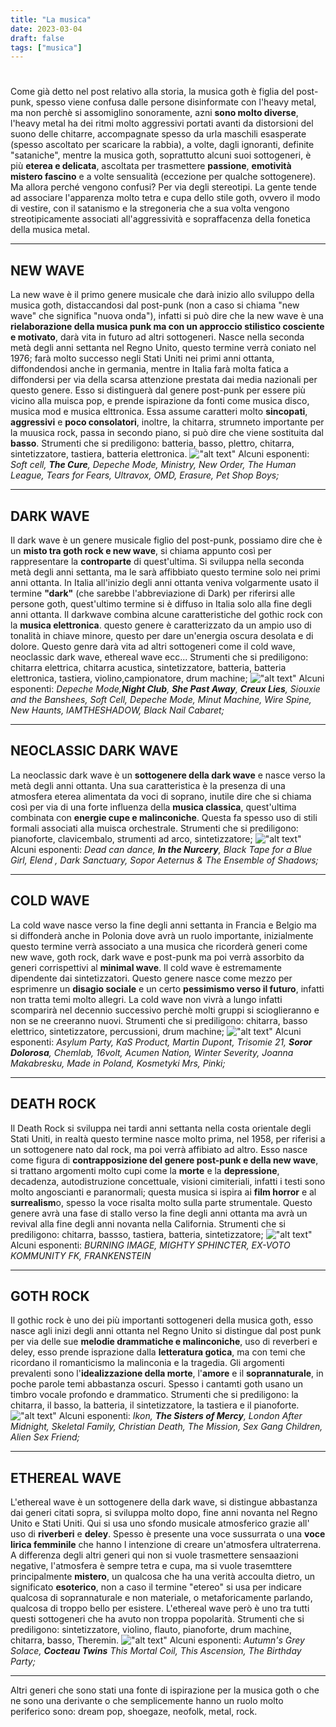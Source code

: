 ```yaml
---
title: "La musica"
date: 2023-03-04
draft: false
tags: ["musica"]
---
```


#

Come già detto nel post relativo alla storia, la musica goth è figlia del post-punk, spesso viene confusa dalle persone disinformate con l'heavy metal, ma non perchè si assomiglino sonoramente, azni **sono molto diverse**, l'heavy metal ha dei ritmi molto aggressivi portati avanti da distorsioni del suono delle chitarre, accompagnate spesso da urla maschili esasperate (spesso ascoltato per scaricare la rabbia), a volte, dagli ignoranti, definite "sataniche", mentre la musica goth, soprattutto alcuni suoi sottogeneri, è più **eterea e delicata**, ascoltata per trasmettere **passione**, **emotività mistero fascino** e a volte sensualità (eccezione per qualche sottogenere). Ma allora perché vengono confusi? Per via degli stereotipi. La gente tende ad associare l'apparenza molto tetra e cupa dello stile goth, ovvero il modo di vestire, con il satanismo e la stregoneria che a sua volta vengono streotipicamente associati all'aggressività e sopraffacenza della fonetica della musica metal.

----------
**NEW WAVE**
---------
La new wave è il primo genere musicale che darà inizio allo sviluppo della musica goth, distaccandosi dal post-punk (non a caso si chiama "new wave" che significa "nuova onda"), infatti si può dire che la new wave è una **rielaborazione della musica punk ma con un approccio stilistico cosciente e motivato**, darà vita in futuro ad altri sottogeneri. Nasce nella seconda metà degli anni settanta nel Regno Unito, questo termine verrà coniato nel 1976; farà molto successo negli Stati Uniti nei primi anni ottanta, diffondendosi anche in germania, mentre in Italia farà molta fatica a diffondersi per via della scarsa attenzione prestata dai media nazionali per questo genere. Esso si distinguerà dal genere post-punk per essere più vicino alla muisca pop, e prende ispirazione da fonti come musica disco, musica mod e musica elttronica. Essa assume caratteri molto **sincopati**, **aggressivi** e **poco consolatori**, inoltre, la chitarra, strumneto importante per la muusica rock, passa in secondo piano, si può dire che viene sostituita dal **basso**.
Strumenti che si prediligono: batteria, basso, plettro, chitarra, sintetizzatore, tastiera, batteria elettronica.
!["alt text"](thecure.jpeg)
Alcuni esponenti: *Soft cell, **The Cure**, Depeche Mode, Ministry, New Order, The Human League, Tears for Fears, Ultravox, OMD, Erasure, Pet Shop Boys;*

-------------
**DARK WAVE**
-----
Il dark wave è un genere musicale figlio del post-punk, possiamo dire che è un **misto tra goth rock e new wave**, si chiama appunto così per rappresentare la **controparte** di quest'ultima. Si sviluppa nella seconda metà degli anni settanta, ma le sarà affibbiato questo termine solo nei primi anni ottanta. In Italia all'inizio degli anni ottanta veniva volgarmente usato il termine **"dark"** (che sarebbe l'abbreviazione di Dark) per riferirsi alle persone goth, quest'ultimo termine si è diffuso in Italia solo alla fine degli anni ottanta. Il darkwave combina alcune caratteristiche del gothic rock con la **musica elettronica**. questo genere è caratterizzato da un ampio uso di tonalità in chiave minore, questo per dare un'energia oscura desolata e di dolore. Questo genre darà vita ad altri sottogeneri come il cold wave, neoclassic dark wave, ethereal wave ecc...
Strumenti che si prediligono: chitarra elettrica, chitarra acustica, sintetizzatore, batteria, batteria elettronica, tastiera, violino,campionatore, drum machine;
!["alt text"](darkwave.jpeg)
Alcuni esponenti: *Depeche Mode,**Night Club**, **She Past Away**, **Creux Lies**, Siouxie and the Banshees, Soft Cell, Depeche Mode, Minut Machine, Wire Spine, New Haunts, IAMTHESHADOW, Black Nail Cabaret;*

--------------
**NEOCLASSIC DARK WAVE**
----
La neoclassic dark wave è un **sottogenere della dark wave** e nasce verso la metà degli anni ottanta. Una sua caratteristica è la presenza di una atmosfera eterea alimentata da voci di soprano, inutile dire che si chiama così per via di una forte influenza della **musica classica**, quest'ultima combinata con **energie cupe e malinconiche**. Questa fa spesso uso di stili formali associati alla muisca orchestrale.
Strumenti che si prediligono: pianoforte, clavicembalo, strumenti ad arco, sintetizzatore;
!["alt text"](inthenurcery.jpeg)
Alcuni esponenti: *Dead can dance, **In the Nurcery**, Black Tape for a Blue Girl, Elend , Dark Sanctuary, Sopor Aeternus & The Ensemble of Shadows;*

-------------
**COLD WAVE**
-----
La cold wave nasce verso la fine degli anni settanta in Francia e Belgio ma si diffonderà anche in Polonia dove avrà un ruolo importante, inizialmente questo termine verrà associato a una musica che ricorderà generi come new wave, goth rock, dark wave e post-punk ma poi verrà assorbito da generi corrispettivi al **minimal wave**. Il cold wave è estremamente dipendente dai sintetizzatori. Questo genere nasce come mezzo per esprimenre un **disagio sociale** e un certo **pessimismo verso il futuro**, infatti non tratta temi molto allegri. La cold wave non vivrà a lungo infatti scomparirà nel decennio successivo perchè molti gruppi si scioglieranno e non se ne creeranno nuovi. Strumenti che si prediligono: chitarra, basso elettrico, sintetizzatore, percussioni, drum machine;
!["alt text"](sosordolorosa.jpeg) 
Alcuni esponenti: *Asylum Party, KaS Product, Martin Dupont, Trisomie 21, **Soror Dolorosa**, Chemlab, 16volt, Acumen Nation, Winter Severity, Joanna Makabresku, Made in Poland, Kosmetyki Mrs, Pinki;*

--------------
**DEATH ROCK**
------
Il Death Rock si sviluppa nei tardi anni settanta nella costa orientale degli Stati Uniti, in realtà questo termine nasce molto prima, nel 1958, per riferisi a un sottogenere nato dal rock, ma poi verrà affibiato ad altro. Esso nasce come figura di **contrapposizione del genere post-punk e della new wave**, si trattano argomenti molto cupi come la **morte** e la **depressione**, decadenza, autodistruzione concettuale, visioni cimiteriali, infatti i testi sono molto angoscianti e paranormali; questa musica si ispira ai **film horror** e al **surrealism**o, spesso la voce risalta molto sulla parte strumentale. Questo genere avrà una fase di stallo verso la fine degli anni ottanta ma avrà un revival alla fine degli anni novanta nella California.
Strumenti che si prediligono: chitarra, bassso, tastiera, batteria, sintetizzatore;
!["alt text"](deathrock.jpeg)
Alcuni esponenti: *BURNING IMAGE, MIGHTY SPHINCTER, EX-VOTO KOMMUNITY FK, FRANKENSTEIN*

------------
**GOTH ROCK**
-----
Il gothic rock è uno dei più importanti sottogeneri della musica goth, esso nasce agli inizi degli anni ottanta nel Regno Unito si distingue dal post punk per via delle sue **melodie drammatiche e malinconiche**, uso di reverberi e deley, esso prende isprazione dalla **letteratura gotica**, ma con temi che ricordano il romanticismo la malinconia e la tragedia.
Gli argomenti prevalenti sono l'**idealizzazione della morte**, l'**amore** e il **soprannaturale**, in poche parole temi abbastanza oscuri.
Spesso i cantamti goth usano un timbro vocale profondo e drammatico. Strumenti che si prediligono: la chitarra, il basso, la batteria, il sintetizzatore, la tastiera e il pianoforte.
!["alt text"](sistersofmercy.jpeg)
Alcuni esponenti: *Ikon, **The Sisters of Mercy**, London After Midnight, Skeletal Family, Christian Death, The Mission, Sex Gang Children, Alien Sex Friend;*

----------------
**ETHEREAL WAVE**
-----
L'ethereal wave è un sottogenere della dark wave, si distingue abbastanza dai generi citati sopra, si sviluppa molto dopo, fine anni novanta nel Regno Unito e Stati Uniti. Qui si usa uno sfondo musicale atmosferico grazie all' uso di **riverberi** e **deley**. Spesso è presente una voce sussurrata o una **voce lirica femminile** che hanno l intenzione di creare un'atmosfera ultraterrena. A differenza degli altri generi qui non si vuole trasmettere sensaazioni negative, l'atmosfera è sempre tetra e cupa, ma si vuole trasemttere principalmente **mistero**, un qualcosa che ha una verità accoulta dietro, un significato **esoterico**, non a caso il termine "etereo" si usa per indicare qualcosa di soprannaturale e non materiale, o metaforicamente parlando, qualcosa di troppo bello per esistere. L'ethereal wave però è uno tra tutti questi sottogeneri che ha avuto non troppa popolarità.
Strumenti che si prediligono: sintetizzatore, violino, flauto, pianoforte, drum machine, chitarra, basso, Theremin.
!["alt text"](etherealwave.jpeg)
Alcuni esponenti: *Autumn's Grey Solace, **Cocteau Twins** This Mortal Coil, This Ascension, The Birthday Party;*


---------------

 

Altri generi che sono stati una fonte di ispirazione per la musica goth o che ne sono una derivante o che semplicemente hanno un ruolo molto periferico sono: dream pop, shoegaze, neofolk, metal, rock.